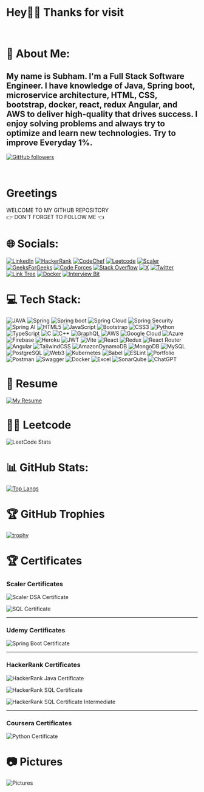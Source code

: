 # Hey🙋‍♂️ Thanks for visit

<br>

# 💫 About Me:

## My name is Subham. I'm a Full Stack Software Engineer. I have knowledge of Java, Spring boot, microservice architecture, HTML, CSS, bootstrap, docker, react, redux Angular, and AWS to deliver high-quality that drives success. I enjoy solving problems and always try to optimize and learn new technologies. Try to improve Everyday 1%.

[![GitHub followers](https://img.shields.io/github/followers/SubhamKrGuptaDev?style=for-the-badge)](https://github.com/SubhamKrGuptaDev)

<br>

# Greetings

WELCOME TO MY GITHUB REPOSITORY
<BR>
👉 DON'T FORGET TO FOLLOW ME 👈

# 🌐 Socials:

[![LinkedIn](https://img.shields.io/badge/LinkedIn-0077B5?style=for-the-badge&logo=linkedin&logoColor=white)](https://www.linkedin.com/in/subham-kr-gupta/) [![HackerRank](https://img.shields.io/badge/-Hackerrank-2EC866?style=for-the-badge&logo=HackerRank&logoColor=white)](https://www.hackerrank.com/profile/subham7031979) [![CodeChef](https://img.shields.io/badge/-CodeChef-5B4638?style=for-the-badge&logo=CodeChef&logoColor=white)](https://www.codechef.com/users/subham7031) [![Leetcode](https://img.shields.io/badge/-LeetCode-FFA116?style=for-the-badge&logo=LeetCode&logoColor=black)](https://leetcode.com/u/SubhamKrGuptaDev/) [![Scaler](https://img.shields.io/badge/_Scaler_-black?style=for-the-badge)](https://www.scaler.com/academy/profile/4124fcd72452) [![GeeksForGeeks](https://img.shields.io/badge/GeeksforGeeks-298D46?style=for-the-badge&logo=geeksforgeeks&logoColor=white)](https://www.geeksforgeeks.org/user/subham7031979/) [![Code Forces](https://img.shields.io/badge/_CodeForces_-black?style=for-the-badge&logo=codeforces)](https://codeforces.com/profile/SubhamKrGupta) [![Stack Overflow](https://img.shields.io/badge/Stack_Overflow-FE7A16?style=for-the-badge&logo=stack-overflow&logoColor=white)](https://stackoverflow.com/users/14772343/subham-kr-gupta) [![X](https://img.shields.io/badge/X-000000?style=for-the-badge&logo=x&logoColor=white)](https://x.com/SubDeveloper) [![Twitter](https://img.shields.io/badge/Twitter-1DA1F2?style=for-the-badge&logo=twitter&logoColor=white)](https://x.com/SubDeveloper) [![Link Tree](https://img.shields.io/badge/linktree-39E09B?style=for-the-badge&logo=linktree&logoColor=white)](https://linktr.ee/SubDeveloper) [![Docker](https://img.shields.io/badge/Docker-2CA5E0?style=for-the-badge&logo=docker&logoColor=white)](https://hub.docker.com/u/subhamkrgupta) [![Interview Bit](https://img.shields.io/badge/_Interview%20Bit_-black?style=for-the-badge&logoColor=%236DB33F&color=black)
](https://www.interviewbit.com/profile/subham-gupta_710/)

# 💻 Tech Stack:

![JAVA](https://img.shields.io/badge/Java-ED8B00?style=for-the-badge&logo=openjdk&logoColor=white) ![Spring](https://img.shields.io/badge/Spring-6DB33F?style=for-the-badge&logo=spring&logoColor=white) ![Spring boot](https://img.shields.io/badge/Spring_Boot-F2F4F9?style=for-the-badge&logo=spring-boot) ![Spring Cloud](https://img.shields.io/badge/_Spring%20Cloud_-black?style=for-the-badge&logo=springboot&logoColor=%236DB33F&color=black)
![Spring Security](https://img.shields.io/badge/Spring_Security-6DB33F?style=for-the-badge&logo=Spring-Security&logoColor=white) ![Spring AI](https://img.shields.io/badge/_Spring%20AI_-black?style=for-the-badge&logo=Spring) ![HTML5](https://img.shields.io/badge/html5-%23E34F26.svg?style=for-the-badge&logo=html5&logoColor=white) ![JavaScript](https://img.shields.io/badge/javascript-%23323330.svg?style=for-the-badge&logo=javascript&logoColor=%23F7DF1E) ![Bootstrap](https://img.shields.io/badge/bootstrap-%238511FA.svg?style=for-the-badge&logo=bootstrap&logoColor=white) ![CSS3](https://img.shields.io/badge/css3-%231572B6.svg?style=for-the-badge&logo=css3&logoColor=white) ![Python](https://img.shields.io/badge/python-3670A0?style=for-the-badge&logo=python&logoColor=ffdd54) ![TypeScript](https://img.shields.io/badge/TypeScript-007ACC?style=for-the-badge&logo=typescript&logoColor=white) ![C](https://img.shields.io/badge/C-00599C?style=for-the-badge&logo=c&logoColor=white) ![C++](https://img.shields.io/badge/C%2B%2B-00599C?style=for-the-badge&logo=c%2B%2B&logoColor=white) ![GraphQL](https://img.shields.io/badge/-GraphQL-E10098?style=for-the-badge&logo=graphql&logoColor=white) ![AWS](https://img.shields.io/badge/Amazon_AWS-232F3E?style=for-the-badge&logo=amazon-aws&logoColor=white) ![Google Cloud](https://img.shields.io/badge/Google_Cloud-4285F4?style=for-the-badge&logo=google-cloud&logoColor=white) ![Azure](https://img.shields.io/badge/Microsoft_Azure-0089D6?style=for-the-badge&logo=microsoft-azure&logoColor=white) ![Firebase](https://img.shields.io/badge/firebase-%23039BE5.svg?style=for-the-badge&logo=firebase) ![Heroku](https://img.shields.io/badge/heroku-%23430098.svg?style=for-the-badge&logo=heroku&logoColor=white) ![JWT](https://img.shields.io/badge/JWT-black?style=for-the-badge&logo=JSON%20web%20tokens) ![Vite](https://img.shields.io/badge/Vite-B73BFE?style=for-the-badge&logo=vite&logoColor=FFD62E) ![React](https://img.shields.io/badge/react-%2320232a.svg?style=for-the-badge&logo=react&logoColor=%2361DAFB) ![Redux](https://img.shields.io/badge/Redux-593D88?style=for-the-badge&logo=redux&logoColor=white) ![React Router](https://img.shields.io/badge/React_Router-CA4245?style=for-the-badge&logo=react-router&logoColor=white) ![Angular](https://img.shields.io/badge/Angular-DD0031?style=for-the-badge&logo=angular&logoColor=white) ![TailwindCSS](https://img.shields.io/badge/tailwindcss-%2338B2AC.svg?style=for-the-badge&logo=tailwind-css&logoColor=white) ![AmazonDynamoDB](https://img.shields.io/badge/Amazon%20DynamoDB-4053D6?style=for-the-badge&logo=Amazon%20DynamoDB&logoColor=white) ![MongoDB](https://img.shields.io/badge/MongoDB-%234ea94b.svg?style=for-the-badge&logo=mongodb&logoColor=white) ![MySQL](https://img.shields.io/badge/mysql-%2300000f.svg?style=for-the-badge&logo=mysql&logoColor=white) ![PostgreSQL](https://img.shields.io/badge/postgres-%23316192.svg?style=for-the-badge&logo=postgresql&logoColor=white) ![Web3](https://img.shields.io/badge/web3%20js-F16822?style=for-the-badge&logo=web3.js&logoColor=white) ![Kubernetes](https://img.shields.io/badge/kubernetes-%23326ce5.svg?style=for-the-badge&logo=kubernetes&logoColor=white) ![Babel](https://img.shields.io/badge/Babel-F9DC3e?style=for-the-badge&logo=babel&logoColor=black) ![ESLint](https://img.shields.io/badge/ESLint-4B3263?style=for-the-badge&logo=eslint&logoColor=white) ![Portfolio](https://img.shields.io/badge/Portfolio-%23000000.svg?style=for-the-badge&logo=firefox&logoColor=#FF7139) ![Postman](https://img.shields.io/badge/Postman-FF6C37?style=for-the-badge&logo=postman&logoColor=white) ![Swagger](https://img.shields.io/badge/-Swagger-%23Clojure?style=for-the-badge&logo=swagger&logoColor=white) ![Docker](https://img.shields.io/badge/docker-%230db7ed.svg?style=for-the-badge&logo=docker&logoColor=white) ![Excel](https://img.shields.io/badge/Microsoft_Excel-217346?style=for-the-badge&logo=microsoft-excel&logoColor=white) ![SonarQube](https://img.shields.io/badge/Sonarqube-5190cf?style=for-the-badge&logo=sonarqube&logoColor=white) ![ChatGPT](https://img.shields.io/badge/ChatGPT-74aa9c?style=for-the-badge&logo=openai&logoColor=white)

# 📄 Resume

[![My Resume](./SubhamKrGupta.png)](https://drive.google.com/file/d/1zNLzg1eE3laJJFcA8k4btWdiCmjyAeff/view?usp=sharing)

# 🧑‍💻 Leetcode

![LeetCode Stats](https://leetcode.card.workers.dev/SubhamKrGuptaDev?theme=dark&font=baloo&extension=activity)

# 📊 GitHub Stats:

[![Top Langs](https://github-readme-stats.vercel.app/api/top-langs/?username=SubhamKrGuptaDev&layout=pie)](https://github.com/anuraghazra/github-readme-stats)

# 🏆 GitHub Trophies

[![trophy](https://github-profile-trophy.vercel.app/?username=SubhamKrGuptaDev)](https://github.com/ryo-ma/github-profile-trophy)

# 🏆 Certificates

### Scaler Certificates

![Scaler DSA Certificate](./Scaler%20DSA%20Certificate.png)

![SQL Certificate](./Scaler%20SQL%20Certificate.png)

---

### Udemy Certificates

![Spring Boot Certificate](./Screenshot%202024-05-17%20002041.png)

---

### HackerRank Certificates

![HackerRank Java Certificate](./HackerRank%20Java%20basic.png)

![HackerRank SQL Certificate](./HackerRank%20Sql%20Basic.png)

![HackerRank SQL Certificate Intermediate](./HackerRank%20SQL%20Certificate%20Intermediate.png)

---

### Coursera Certificates

![Python Certificate](./Python.png)

# 📷 Pictures

![Pictures](./GIF%20With%20PIC.gif)
